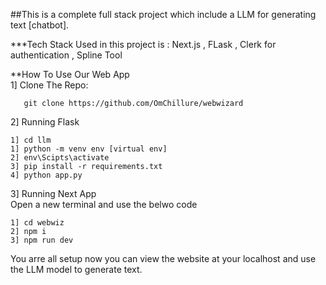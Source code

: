 ##This is a complete full stack project which include a LLM for generating text [chatbot].

***Tech Stack Used in this project is : Next.js , FLask , Clerk for authentication , Spline Tool

**How To Use Our Web App
<br />
1] Clone The Repo:
```
   git clone https://github.com/OmChillure/webwizard
```

2] Running Flask 
<br />
```
1] cd llm
1] python -m venv env [virtual env]
2] env\Scipts\activate
3] pip install -r requirements.txt
4] python app.py
```

3] Running Next App
<br />
Open a new terminal and use the belwo code
```
1] cd webwiz
2] npm i
3] npm run dev
```
You arre all setup now you can view the website at your localhost and use the LLM model to generate text.
